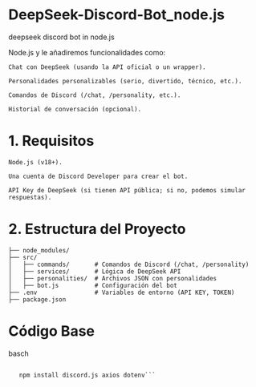 # DeepSeek-Discord-Bot_node.js
deepseek discord bot in node.js

Node.js y le añadiremos funcionalidades como:

    Chat con DeepSeek (usando la API oficial o un wrapper).

    Personalidades personalizables (serio, divertido, técnico, etc.).

    Comandos de Discord (/chat, /personality, etc.).

    Historial de conversación (opcional).

# 1. Requisitos

    Node.js (v18+).

    Una cuenta de Discord Developer para crear el bot.

    API Key de DeepSeek (si tienen API pública; si no, podemos simular respuestas).

# 2. Estructura del Proyecto

```deepseek-discord-bot/
├── node_modules/
├── src/
│   ├── commands/       # Comandos de Discord (/chat, /personality)
│   ├── services/       # Lógica de DeepSeek API
│   ├── personalities/  # Archivos JSON con personalidades
│   ├── bot.js          # Configuración del bot
├── .env                # Variables de entorno (API KEY, TOKEN)
├── package.json
```

# Código Base
basch 

```npm init -y

   npm install discord.js axios dotenv```

